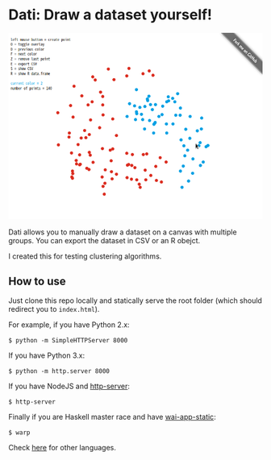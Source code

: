 Dati: Draw a dataset yourself!
==============================

![](screenshot.png)


Dati allows you to manually draw a dataset on a canvas with multiple groups.
You can export the dataset in CSV or an R obejct.

I created this for testing clustering algorithms.

How to use
----------

Just clone this repo locally and statically serve the root folder (which should redirect
you to `index.html`).

For example, if you have Python 2.x:

    $ python -m SimpleHTTPServer 8000
    
If you have Python 3.x:

    $ python -m http.server 8000
    
If you have NodeJS and [http-server](https://github.com/indexzero/http-server):

    $ http-server

Finally if you are Haskell master race and have [wai-app-static](https://hackage.haskell.org/package/wai-app-static):

    $ warp

Check [here](https://gist.github.com/willurd/5720255) for other languages.
